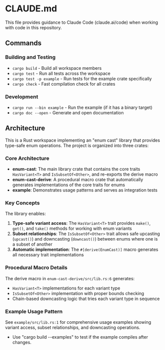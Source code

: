 # CLAUDE.md

This file provides guidance to Claude Code (claude.ai/code) when working with code in this repository.

## Commands

### Building and Testing
- `cargo build` - Build all workspace members
- `cargo test` - Run all tests across the workspace
- `cargo test -p example` - Run tests for the example crate specifically
- `cargo check` - Fast compilation check for all crates

### Development
- `cargo run --bin example` - Run the example (if it has a binary target)
- `cargo doc --open` - Generate and open documentation

## Architecture

This is a Rust workspace implementing an "enum cast" library that provides type-safe enum operations. The project is organized into three crates:

### Core Architecture
- **enum-cast**: The main library crate that contains the core traits `HasVariant<T>` and `IsSubsetOf<Other>`, and re-exports the derive macro
- **enum-cast-derive**: A procedural macro crate that automatically generates implementations of the core traits for enums
- **example**: Demonstrates usage patterns and serves as integration tests

### Key Concepts
The library enables:
1. **Type-safe variant access**: The `HasVariant<T>` trait provides `make()`, `get()`, and `take()` methods for working with enum variants
2. **Subset relationships**: The `IsSubsetOf<Other>` trait allows safe upcasting (`upcast()`) and downcasting (`downcast()`) between enums where one is a subset of another
3. **Automatic implementation**: The `#[derive(EnumCast)]` macro generates all necessary trait implementations

### Procedural Macro Details
The derive macro in `enum-cast-derive/src/lib.rs:6` generates:
- `HasVariant<T>` implementations for each variant type
- `IsSubsetOf<Other>` implementation with proper bounds checking
- Chain-based downcasting logic that tries each variant type in sequence

### Example Usage Pattern
See `example/src/lib.rs:1` for comprehensive usage examples showing variant access, subset relationships, and downcasting operations.
- Use "cargo build --examples" to test if the example compiles after changes.